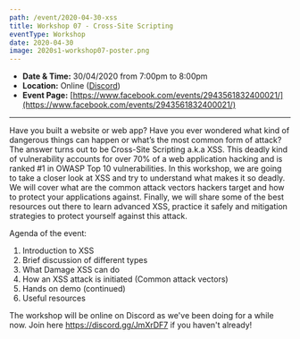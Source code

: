 ```yaml
---
path: /event/2020-04-30-xss
title: Workshop 07 - Cross-Site Scripting
eventType: Workshop
date: 2020-04-30
image: 2020s1-workshop07-poster.png
---
```


- **Date & Time:** 30/04/2020 from 7:00pm to 8:00pm
- **Location:** Online ([Discord](https://discord.gg/JmXrDF7))
- **Event Page:** [https://www.facebook.com/events/2943561832400021/](https://www.facebook.com/events/2943561832400021/)

---

Have you built a website or web app? Have you ever wondered what kind of dangerous things  can happen or what’s the most common form of attack? The answer turns out to be Cross-Site Scripting a.k.a XSS. This deadly kind of vulnerability accounts for over 70% of a web application hacking and is ranked #1 in OWASP Top 10 vulnerabilities. In this workshop, we are going to take a closer look at XSS and try to understand what makes it so deadly. We will cover what are the common attack vectors hackers target and how to protect your applications against. Finally, we will share some of the best resources out there to learn advanced XSS, practice it safely and mitigation strategies to protect yourself against this attack. 

Agenda of the event: 
1. Introduction to XSS 
2. Brief discussion of different types
3. What Damage XSS can do  
4. How an XSS attack is initiated (Common attack vectors) 
5. Hands on demo (continued) 
6. Useful resources

The workshop will be online on Discord as we've been doing for a while now. Join here https://discord.gg/JmXrDF7 if you haven't already!
